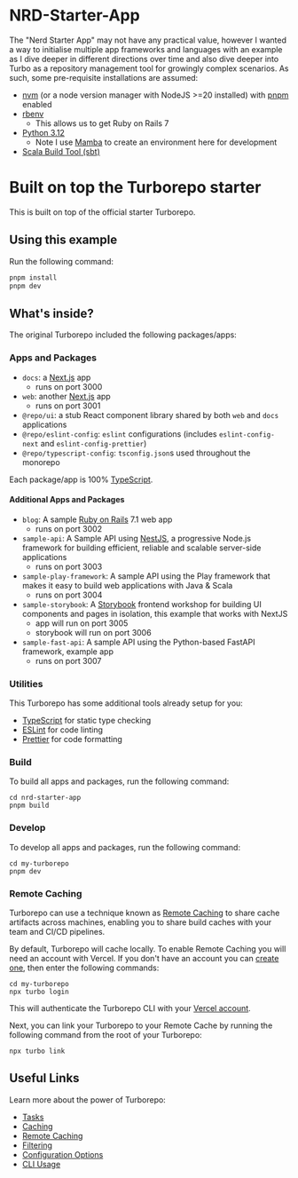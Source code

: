 # NRD-Starter-App
The "Nerd Starter App" may not have any practical value, however I wanted a way to initialise multiple app frameworks and languages with an example as I dive deeper in different directions over time and also dive deeper into Turbo as a repository management tool for growingly complex scenarios. As such, some pre-requisite installations are assumed:
- [nvm](https://github.com/nvm-sh/nvm?tab=readme-ov-file#installing-and-updating) (or a node version manager with NodeJS >=20 installed) with [pnpm](https://pnpm.io/installation) enabled
- [rbenv](https://github.com/rbenv/rbenv)
  - This allows us to get Ruby on Rails 7
- [Python 3.12](https://www.python.org/downloads/)
  - Note I use [Mamba](https://github.com/conda-forge/miniforge/releases/tag/24.3.0-0) to create an environment here for development
- [Scala Build Tool (sbt)](https://www.scala-sbt.org/1.x/docs/offline/Setup.html)

# Built on top the Turborepo starter

This is built on top of the official starter Turborepo.

## Using this example

Run the following command:

```sh
pnpm install
pnpm dev
```

## What's inside?

The original Turborepo included the following packages/apps:

### Apps and Packages

- `docs`: a [Next.js](https://nextjs.org/) app
  - runs on port 3000
- `web`: another [Next.js](https://nextjs.org/) app
  - runs on port 3001
- `@repo/ui`: a stub React component library shared by both `web` and `docs` applications
- `@repo/eslint-config`: `eslint` configurations (includes `eslint-config-next` and `eslint-config-prettier`)
- `@repo/typescript-config`: `tsconfig.json`s used throughout the monorepo

Each package/app is 100% [TypeScript](https://www.typescriptlang.org/).
#### Additional Apps and Packages
- `blog`: A sample [Ruby on Rails](https://rubyonrails.org/) 7.1 web app
  - runs on port 3002
- `sample-api`: A Sample API using [NestJS](https://nestjs.com/), a progressive Node.js framework for building efficient, reliable and scalable server-side applications
  - runs on port 3003
- `sample-play-framework`: A sample API using the Play framework that makes it easy to build web applications with Java & Scala
  - runs on port 3004
- `sample-storybook`: A [Storybook](https://storybook.js.org/) frontend workshop for building UI components and pages in isolation, this example that works with NextJS
  - app will run on port 3005
  - storybook will run on port 3006
- `sample-fast-api`: A sample API using the Python-based FastAPI framework, example app
  - runs on port 3007

### Utilities

This Turborepo has some additional tools already setup for you:
- [TypeScript](https://www.typescriptlang.org/) for static type checking
- [ESLint](https://eslint.org/) for code linting
- [Prettier](https://prettier.io) for code formatting

### Build

To build all apps and packages, run the following command:

```
cd nrd-starter-app
pnpm build
```

### Develop

To develop all apps and packages, run the following command:

```
cd my-turborepo
pnpm dev
```

### Remote Caching

Turborepo can use a technique known as [Remote Caching](https://turbo.build/repo/docs/core-concepts/remote-caching) to share cache artifacts across machines, enabling you to share build caches with your team and CI/CD pipelines.

By default, Turborepo will cache locally. To enable Remote Caching you will need an account with Vercel. If you don't have an account you can [create one](https://vercel.com/signup), then enter the following commands:

```
cd my-turborepo
npx turbo login
```

This will authenticate the Turborepo CLI with your [Vercel account](https://vercel.com/docs/concepts/personal-accounts/overview).

Next, you can link your Turborepo to your Remote Cache by running the following command from the root of your Turborepo:

```
npx turbo link
```

## Useful Links

Learn more about the power of Turborepo:

- [Tasks](https://turbo.build/repo/docs/core-concepts/monorepos/running-tasks)
- [Caching](https://turbo.build/repo/docs/core-concepts/caching)
- [Remote Caching](https://turbo.build/repo/docs/core-concepts/remote-caching)
- [Filtering](https://turbo.build/repo/docs/core-concepts/monorepos/filtering)
- [Configuration Options](https://turbo.build/repo/docs/reference/configuration)
- [CLI Usage](https://turbo.build/repo/docs/reference/command-line-reference)
